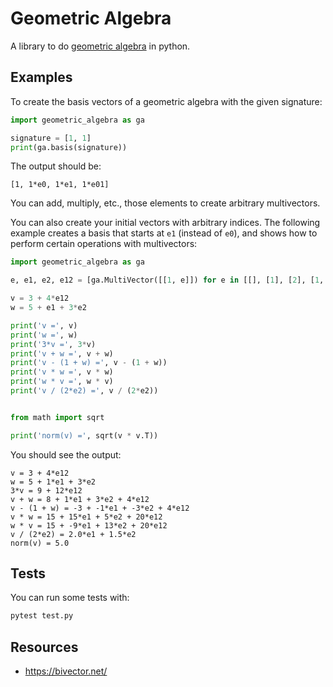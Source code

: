 # Geometric Algebra

A library to do [geometric
algebra](https://en.wikipedia.org/wiki/Geometric_algebra) in python.


## Examples

To create the basis vectors of a geometric algebra with the given signature:

```py
import geometric_algebra as ga

signature = [1, 1]
print(ga.basis(signature))
```

The output should be:

```
[1, 1*e0, 1*e1, 1*e01]
```

You can add, multiply, etc., those elements to create arbitrary
multivectors.

You can also create your initial vectors with arbitrary indices. The
following example creates a basis that starts at `e1` (instead of
`e0`), and shows how to perform certain operations with multivectors:

```py
import geometric_algebra as ga

e, e1, e2, e12 = [ga.MultiVector([[1, e]]) for e in [[], [1], [2], [1, 2]]]

v = 3 + 4*e12
w = 5 + e1 + 3*e2

print('v =', v)
print('w =', w)
print('3*v =', 3*v)
print('v + w =', v + w)
print('v - (1 + w) =', v - (1 + w))
print('v * w =', v * w)
print('w * v =', w * v)
print('v / (2*e2) =', v / (2*e2))


from math import sqrt

print('norm(v) =', sqrt(v * v.T))
```

You should see the output:

```
v = 3 + 4*e12
w = 5 + 1*e1 + 3*e2
3*v = 9 + 12*e12
v + w = 8 + 1*e1 + 3*e2 + 4*e12
v - (1 + w) = -3 + -1*e1 + -3*e2 + 4*e12
v * w = 15 + 15*e1 + 5*e2 + 20*e12
w * v = 15 + -9*e1 + 13*e2 + 20*e12
v / (2*e2) = 2.0*e1 + 1.5*e2
norm(v) = 5.0
```


## Tests

You can run some tests with:

```sh
pytest test.py
```


## Resources

* https://bivector.net/
